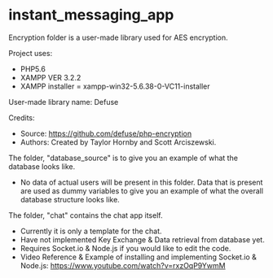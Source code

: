 # instant_messaging_app
Encryption folder is a user-made library used for AES encryption.

Project uses:
- PHP5.6
- XAMPP VER 3.2.2
- XAMPP installer = xampp-win32-5.6.38-0-VC11-installer

User-made library name: Defuse

Credits: 
- Source: https://github.com/defuse/php-encryption 
- Authors: Created by Taylor Hornby and Scott Arciszewski.

The folder, "database_source" is to give you an example of what the database looks like.
- No data of actual users will be present in this folder. Data that is present are used as dummy variables to give you an example of what the overall database structure looks like.

The folder, "chat" contains the chat app itself.
- Currently it is only a template for the chat.
- Have not implemented Key Exchange & Data retrieval from database yet.
- Requires Socket.io & Node.js if you would like to edit the code.
- Video Reference & Example of installing and implementing Socket.io & Node.js:
    https://www.youtube.com/watch?v=rxzOqP9YwmM
